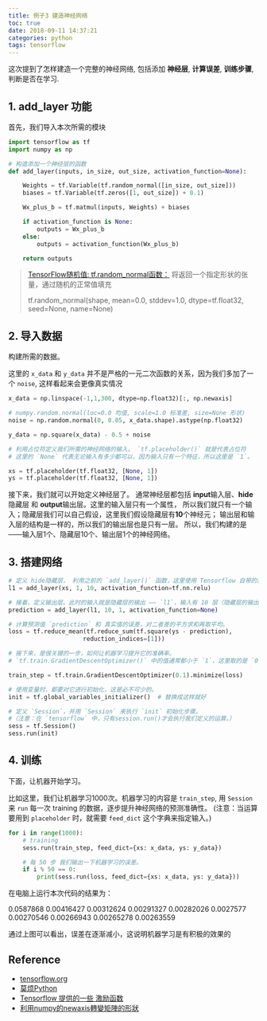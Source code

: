 ```yaml
---
title: 例子3 建造神经网络
toc: true
date: 2018-09-11 14:37:21
categories: python
tags: tensorflow
---
```


这次提到了怎样建造一个完整的神经网络, 包括添加 **神经层**, **计算误差**, **训练步骤**, 判断是否在学习.

<!-- more -->

## 1. add_layer 功能

首先，我们导入本次所需的模块

```python
import tensorflow as tf
import numpy as np

# 构造添加一个神经层的函数
def add_layer(inputs, in_size, out_size, activation_function=None):

    Weights = tf.Variable(tf.random_normal([in_size, out_size]))
    biases = tf.Variable(tf.zeros([1, out_size]) + 0.1)

    Wx_plus_b = tf.matmul(inputs, Weights) + biases

    if activation_function is None:
        outputs = Wx_plus_b
    else:
        outputs = activation_function(Wx_plus_b)

    return outputs
```

> [TensorFlow随机值: tf.random_normal函数：][lv1] 将返回一个指定形状的张量，通过随机的正常值填充
> 
> tf.random_normal(shape, mean=0.0, stddev=1.0, dtype=tf.float32, seed=None, name=None)
> 

[lv1]: https://www.w3cschool.cn/tensorflow_python/tensorflow_python-n7hl2gmf.html

## 2. 导入数据

构建所需的数据。 

这里的 `x_data` 和 `y_data` 并不是严格的一元二次函数的关系，因为我们多加了一个 `noise`, 这样看起来会更像真实情况

```python
x_data = np.linspace(-1,1,300, dtype=np.float32)[:, np.newaxis]

# numpy.random.normal(loc=0.0 均值, scale=1.0 标准差, size=None 形状)
noise = np.random.normal(0, 0.05, x_data.shape).astype(np.float32)

y_data = np.square(x_data) - 0.5 + noise

# 利用占位符定义我们所需的神经网络的输入。 `tf.placeholder()` 就是代表占位符
# 这里的 `None` 代表无论输入有多少都可以，因为输入只有一个特征，所以这里是 `1`。

xs = tf.placeholder(tf.float32, [None, 1])
ys = tf.placeholder(tf.float32, [None, 1])
```

接下来，我们就可以开始定义神经层了。 通常神经层都包括 **input**输入层、**hide**隐藏层 和 **output**输出层。这里的输入层只有一个属性， 所以我们就只有一个输入；隐藏层我们可以自己假设，这里我们假设隐藏层有**10**个神经元； 输出层和输入层的结构是一样的，所以我们的输出层也是只有一层。 所以，我们构建的是——输入层1个、隐藏层10个、输出层1个的神经网络。

## 3. 搭建网络

```python
# 定义 hide隐藏层， 利用之前的 `add_layer()` 函数，这里使用 Tensorflow 自带的激励函数 `tf.nn.relu`。
l1 = add_layer(xs, 1, 10, activation_function=tf.nn.relu)

# 接着，定义输出层。此时的输入就是隐藏层的输出 —— `l1`，输入有 10 层（隐藏层的输出层），输出有 1 层。
prediction = add_layer(l1, 10, 1, activation_function=None)

# 计算预测值 `prediction` 和 真实值的误差，对二者差的平方求和再取平均。
loss = tf.reduce_mean(tf.reduce_sum(tf.square(ys - prediction),
                     reduction_indices=[1]))

# 接下来，是很关键的一步，如何让机器学习提升它的准确率。
# `tf.train.GradientDescentOptimizer()` 中的值通常都小于 `1`，这里取的是 `0.1`，代表以 `0.1` 的效率来最小化误差 `loss`。

train_step = tf.train.GradientDescentOptimizer(0.1).minimize(loss)

# 使用变量时，都要对它进行初始化，这是必不可少的。
init = tf.global_variables_initializer()  # 替换成这样就好

# 定义 `Session`，并用 `Session` 来执行 `init` 初始化步骤。 
#（注意：在 `tensorflow` 中，只有session.run()才会执行我们定义的运算。）
sess = tf.Session()
sess.run(init)
```

## 4. 训练

下面，让机器开始学习。

比如这里，我们让机器学习1000次。机器学习的内容是 `train_step`, 用 `Session` 来 `run` 每一次 training 的数据，逐步提升神经网络的预测准确性。 (注意：当运算要用到 `placeholder` 时，就需要 `feed_dict` 这个字典来指定输入。)

```python
for i in range(1000):
    # training
    sess.run(train_step, feed_dict={xs: x_data, ys: y_data})

    # 每 50 步 我们输出一下机器学习的误差。
    if i % 50 == 0:
        print(sess.run(loss, feed_dict={xs: x_data, ys: y_data}))
```

在电脑上运行本次代码的结果为：

0.0587868
0.00416427
0.00312624
0.00291327
0.00282026
0.0027577
0.00270546
0.00266943
0.00265278
0.00263559

通过上图可以看出，误差在逐渐减小，这说明机器学习是有积极的效果的

## Reference

- [tensorflow.org][1]
- [莫烦Python][2]
- [Tensorflow 提供的一些 激励函数][5]
- [利用numpy的newaxis轉變矩陣的形狀][6]

[1]: https://www.tensorflow.org/
[2]: https://morvanzhou.github.io/tutorials/machine-learning/tensorflow/
[3]: https://github.com/MorvanZhou/Tensorflow-Tutorial
[4]: /2018/09/07/tensorflow-2-6-A-activation-function/
[5]: https://www.tensorflow.org/api_guides/python/nn
[6]: http://www.ben-do.github.io/2016/09/15/change-shape-of-matrix-by-numpy/

